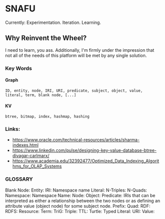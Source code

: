 # SNAFU
Currently: Experimentation. Iteration. Learning.  

## Why Reinvent the Wheel? 
I need to learn, you ass. Additionally, I'm firmly under the impression that not all of the needs of this platform will be met by any single solution. 

### Key Words
#### Graph  
    ID, entity, node, IRI, URI, predicate, subject, object, value, literal, term, blank node, [...]
#### KV  
    btree, bitmap, index, hashmap, hashing

### Links:
- https://www.oracle.com/technical-resources/articles/sharma-indexes.html
- https://www.linkedin.com/pulse/designing-key-value-database-btree-divagar-carlmarx/
- https://www.academia.edu/32392477/Optimized_Data_Indexing_Algorithms_for_OLAP_Systems

### GLOSSARY
Blank Node: 
Entity: 
IRI: Namespace name
Literal: 
N-Triples: 
N-Quads: 
Namespace: 
Namespace Name: 
Node: 
Object: 
Predicate: 
    IRIs that can be interpreted as either a relationship between the two nodes or as defining an attribute value (object node) for some subject node.
Prefix: 
Quad: 
RDF: 
RDFS: 
Resource: 
Term: 
TriG: 
Triple: 
TTL: 
Turtle: 
Typed Literal: 
URI: 
Value: 

